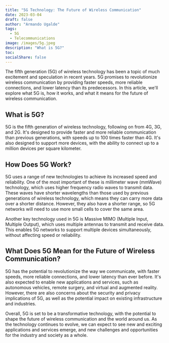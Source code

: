 ```yaml
---
title: "5G Technology: The Future of Wireless Communication"
date: 2023-03-04
draft: false
author: "Armando Ugalde"
tags:
  - 5G
  - Telecommunications
image: /images/5g.jpeg
description: "What is 5G?"
toc: 
socialShare: false
---
```


The fifth generation (5G) of wireless technology has been a topic of much excitement and speculation in recent years. 5G promises to revolutionize wireless communication by providing faster speeds, more reliable connections, and lower latency than its predecessors. In this article, we'll explore what 5G is, how it works, and what it means for the future of wireless communication.

## What is 5G?
5G is the fifth generation of wireless technology, following on from 4G, 3G, and 2G. It's designed to provide faster and more reliable communication than previous generations, with speeds up to 100 times faster than 4G. It's also designed to support more devices, with the ability to connect up to a million devices per square kilometer.

## How Does 5G Work?
5G uses a range of new technologies to achieve its increased speed and reliability. One of the most important of these is millimeter wave (mmWave) technology, which uses higher frequency radio waves to transmit data. These waves have shorter wavelengths than those used by previous generations of wireless technology, which means they can carry more data over a shorter distance. However, they also have a shorter range, so 5G networks will need to use more small cells to cover the same area.

Another key technology used in 5G is Massive MIMO (Multiple Input, Multiple Output), which uses multiple antennas to transmit and receive data. This enables 5G networks to support multiple devices simultaneously, without affecting speed or reliability.

## What Does 5G Mean for the Future of Wireless Communication?
5G has the potential to revolutionize the way we communicate, with faster speeds, more reliable connections, and lower latency than ever before. It's also expected to enable new applications and services, such as autonomous vehicles, remote surgery, and virtual and augmented reality. However, there are also concerns about the security and privacy implications of 5G, as well as the potential impact on existing infrastructure and industries.

Overall, 5G is set to be a transformative technology, with the potential to shape the future of wireless communication and the world around us. As the technology continues to evolve, we can expect to see new and exciting applications and services emerge, and new challenges and opportunities for the industry and society as a whole.